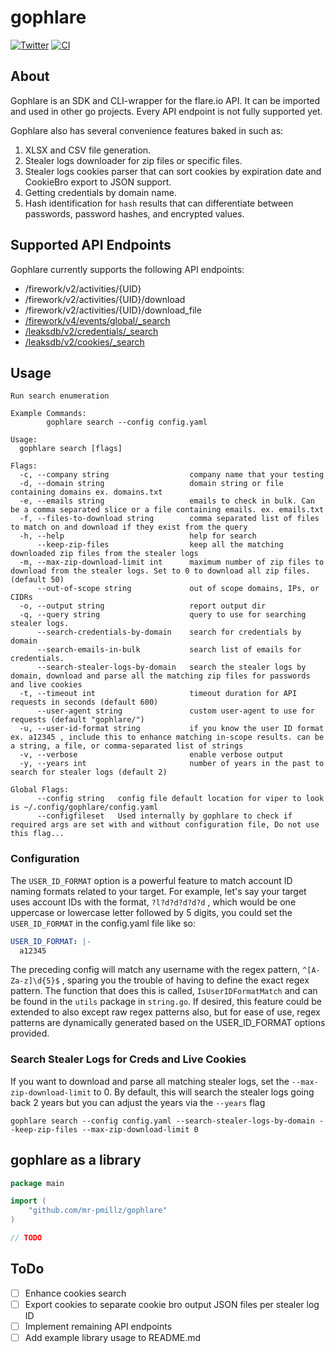 # gophlare

[![Twitter](https://img.shields.io/twitter/url?style=social&url=https%3A%2F%2Fgithub.com%2Fmr-pmillz%2Fgophlare)](https://twitter.com/intent/tweet?text=Wow:&url=https%3A%2F%2Fgithub.com%2Fmr-pmillz%2Fgophlare)
[![CI](https://github.com/mr-pmillz/gophlare/actions/workflows/ci.yml/badge.svg)](https://github.com/mr-pmillz/gophlare/actions/workflows/ci.yml)

## About

Gophlare is an SDK and CLI-wrapper for the flare.io API. It can be imported and used in other go projects.
Every API endpoint is not fully supported yet.

Gophlare also has several convenience features baked in such as:
1. XLSX and CSV file generation.
2. Stealer logs downloader for zip files or specific files.
3. Stealer logs cookies parser that can sort cookies by expiration date and CookieBro export to JSON support.
4. Getting credentials by domain name.
5. Hash identification for `hash` results that can differentiate between passwords, password hashes, and encrypted values.

## Supported API Endpoints

Gophlare currently supports the following API endpoints:

* /firework/v2/activities/{UID}
* /firework/v2/activities/{UID}/download
* /firework/v2/activities/{UID}/download_file
* [/firework/v4/events/global/_search](https://api.docs.flare.io/api-reference/v4/endpoints/global-search)
* [/leaksdb/v2/credentials/_search](https://api.docs.flare.io/api-reference/leaksdb/endpoints/post-credentials-search)
* [/leaksdb/v2/cookies/_search](https://api.docs.flare.io/api-reference/leaksdb/endpoints/post-cookies-search)

## Usage

```shell
Run search enumeration

Example Commands:
        gophlare search --config config.yaml

Usage:
  gophlare search [flags]

Flags:
  -c, --company string                  company name that your testing
  -d, --domain string                   domain string or file containing domains ex. domains.txt
  -e, --emails string                   emails to check in bulk. Can be a comma separated slice or a file containing emails. ex. emails.txt
  -f, --files-to-download string        comma separated list of files to match on and download if they exist from the query
  -h, --help                            help for search
      --keep-zip-files                  keep all the matching downloaded zip files from the stealer logs
  -m, --max-zip-download-limit int      maximum number of zip files to download from the stealer logs. Set to 0 to download all zip files. (default 50)
      --out-of-scope string             out of scope domains, IPs, or CIDRs
  -o, --output string                   report output dir
  -q, --query string                    query to use for searching stealer logs.
      --search-credentials-by-domain    search for credentials by domain
      --search-emails-in-bulk           search list of emails for credentials.
      --search-stealer-logs-by-domain   search the stealer logs by domain, download and parse all the matching zip files for passwords and live cookies
  -t, --timeout int                     timeout duration for API requests in seconds (default 600)
      --user-agent string               custom user-agent to use for requests (default "gophlare/")
  -u, --user-id-format string           if you know the user ID format ex. a12345 , include this to enhance matching in-scope results. can be a string, a file, or comma-separated list of strings
  -v, --verbose                         enable verbose output
  -y, --years int                       number of years in the past to search for stealer logs (default 2)

Global Flags:
      --config string   config file default location for viper to look is ~/.config/gophlare/config.yaml
      --configfileset   Used internally by gophlare to check if required args are set with and without configuration file, Do not use this flag...
```

### Configuration

The `USER_ID_FORMAT` option is a powerful feature to match account ID naming formats related to your target. For example, let's say your target uses account IDs with the format, `?l?d?d?d?d?d` , which would be one uppercase or lowercase letter followed by 5 digits, you could set the `USER_ID_FORMAT` in the config.yaml file like so:

```yaml
USER_ID_FORMAT: |-
  a12345
```

The preceding config will match any username with the regex pattern, `^[A-Za-z]\d{5}$` , sparing you the trouble of having to define the exact regex pattern. The function that does this is called, `IsUserIDFormatMatch` and can be found in the `utils` package in `string.go`. If desired, this feature could be extended to also except raw regex patterns also, but for ease of use, regex patterns are dynamically generated based on the USER_ID_FORMAT options provided. 

### Search Stealer Logs for Creds and Live Cookies

If you want to download and parse all matching stealer logs, set the `--max-zip-download-limit` to 0.
By default, this will search the stealer logs going back 2 years but you can adjust the years via the `--years` flag

```shell
gophlare search --config config.yaml --search-stealer-logs-by-domain --keep-zip-files --max-zip-download-limit 0
```

## gophlare as a library

```go
package main

import (
	"github.com/mr-pmillz/gophlare"
)

// TODO
```

## ToDo

- [ ] Enhance cookies search
- [ ] Export cookies to separate cookie bro output JSON files per stealer log ID
- [ ] Implement remaining API endpoints
- [ ] Add example library usage to README.md